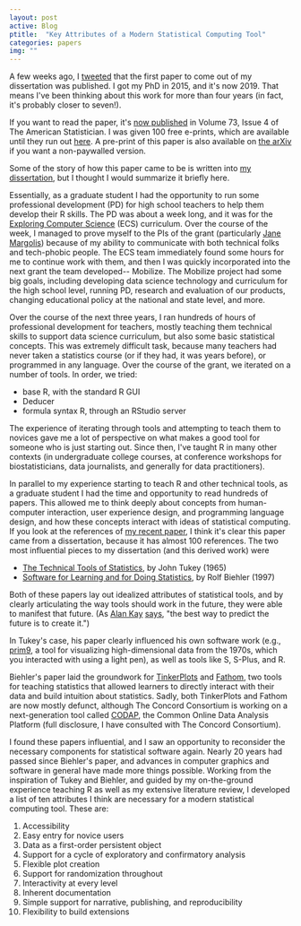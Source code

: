 ```yaml
---
layout: post
active: Blog
ptitle:  "Key Attributes of a Modern Statistical Computing Tool" 
categories: papers
img: ""
---
```


A few weeks ago, I [tweeted](https://twitter.com/AmeliaMN/status/1191464296779255814?s=20) that the first paper to come out of my dissertation was published. I got my PhD in 2015, and it's now 2019. That means I've been thinking about this work for more than four years (in fact, it's probably closer to seven!). 

If you want to read the paper, it's [now published](https://www.tandfonline.com/doi/full/10.1080/00031305.2018.1482784) in Volume 73, Issue 4 of The American Statistician. I was given 100 free e-prints, which are available until they run out [here](https://www.tandfonline.com/eprint/WNRYZCHGUMCEUIEC9C9X/full?target=10.1080/00031305.2018.1482784). A pre-print of this paper is also available on [the arXiv](https://arxiv.org/abs/1610.00985) if you want a non-paywalled version.

<!--more-->

Some of the story of how this paper came to be is written into [my dissertation](https://escholarship.org/uc/item/1mm9303x), but I thought I would summarize it briefly here.

Essentially, as a graduate student I had the opportunity to run some professional development (PD) for high school teachers to help them develop their R skills. The PD was about a week long, and it was for the [Exploring Computer Science](http://www.exploringcs.org/) (ECS) curriculum. Over the course of the week, I managed to prove myself to the PIs of the grant (particularly [Jane Margolis](https://gseis.ucla.edu/directory/jane-margolis/)) because of my ability to communicate with both technical folks and tech-phobic people. The ECS team immediately found some hours for me to continue work with them, and then I was quickly incorporated into the next grant the team developed-- Mobilize. The Mobilize project had some big goals, including developing data science technology and curriculum for the high school level, running PD, research and evaluation of our products, changing educational policy at the national and state level, and more. 

Over the course of the next three years, I ran hundreds of hours of professional development for teachers, mostly teaching them technical skills to support data science curriculum, but also some basic statistical concepts. This was extremely difficult task, because many teachers had never taken a statistics course (or if they had, it was years before), or programmed in any language. Over the course of the grant, we iterated on a number of tools. In order, we tried:

- base R, with the standard R GUI
- Deducer
- formula syntax R, through an RStudio server

The experience of iterating through tools and attempting to teach them to novices gave me a lot of perspective on what makes a good tool for someone who is just starting out. Since then, I've taught R in many other contexts (in undergraduate college courses, at conference workshops for biostatisticians, data journalists, and generally for data practitioners). 

In parallel to my experience starting to teach R and other technical tools, as a graduate student I had the time and opportunity to read hundreds of papers. This allowed me to think deeply about concepts from human-computer interaction, user experience design, and programming language design, and how these concepts interact with ideas of statistical computing. If you look at the references of [my recent paper](https://www.tandfonline.com/doi/full/10.1080/00031305.2018.1482784), I think it's clear this paper came from a dissertation, because it has almost 100 references. The two most influential pieces to my dissertation (and this derived work) were

- [The Technical Tools of Statistics](https://amstat.tandfonline.com/doi/abs/10.1080/00031305.1965.10479711#.XdA6_pNKjBI), by John Tukey (1965)
- [Software for Learning and for Doing Statistics](https://iase-web.org/documents/intstatreview/97.Biehler.pdf), by Rolf Biehler (1997)

Both of these papers lay out idealized attributes of statistical tools, and by clearly articulating the way tools should work in the future, they were able to manifest that future. (As [Alan Kay](http://amturing.acm.org/award_winners/kay_3972189.cfm) [says](https://quoteinvestigator.com/2012/09/27/invent-the-future/), "the best way to predict the future is to create it.") 

In Tukey's case, his paper clearly influenced his own software work (e.g., [prim9](https://www.youtube.com/watch?v=B7XoW2qiFUA), a tool for visualizing high-dimensional data from the 1970s, which you interacted with using a light pen), as well as tools like S, S-Plus, and R. 

Biehler's paper laid the groundwork for [TinkerPlots](https://www.tinkerplots.com/) and [Fathom](https://fathom.concord.org/), two tools for teaching statistics that allowed learners to directly interact with their data and build intuition about statistics. Sadly, both TinkerPlots and Fathom are now mostly defunct, although The Concord Consortium is working on a next-generation tool called [CODAP](https://codap.concord.org/), the Common Online Data Analysis Platform (full disclosure, I have consulted with The Concord Consortium). 

I found these papers influential, and I saw an opportunity to reconsider the necessary components for statistical software again. Nearly 20 years had passed since Biehler's paper, and advances in computer graphics and software in general have made more things possible. Working from the inspiration of Tukey and Biehler, and guided by my on-the-ground experience teaching R as well as my extensive literature review, I developed a list of ten attributes I think are necessary for a modern statistical computing tool. These are:

1. Accessibility
2. Easy entry for novice users
3. Data as a first-order persistent object
4. Support for a cycle of exploratory and confirmatory analysis 
5. Flexible plot creation
6. Support for randomization throughout
7. Interactivity at every level
8. Inherent documentation
9. Simple support for narrative, publishing, and reproducibility 
10. Flexibility to build extensions


